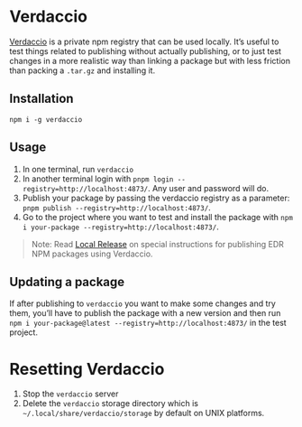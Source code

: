 # Verdaccio

[Verdaccio](https://verdaccio.org/) is a private npm registry that can be used locally. 
It’s useful to test things related to publishing without actually publishing, or to just test changes in a more realistic way than linking a package but with less friction than packing a `.tar.gz` and installing it.

## Installation

`npm i -g verdaccio` 

## Usage

1. In one terminal, run `verdaccio`
2. In another terminal login with `pnpm login --registry=http://localhost:4873/`. Any user and password will do.
3. Publish your package by passing the verdaccio registry as a parameter: `pnpm publish --registry=http://localhost:4873/`.
4. Go to the project where you want to test and install the package with `npm i your-package --registry=http://localhost:4873/`.

> Note: Read [Local Release](./03_local_release.md) on special instructions for publishing EDR NPM packages using Verdaccio.

## Updating a package

If after publishing to `verdaccio` you want to make some changes and try them, you’ll have to publish the package with a new version and then run `npm i your-package@latest --registry=http://localhost:4873/` in the test project.

# Resetting Verdaccio

1. Stop the `verdaccio` server
2. Delete the `verdaccio` storage directory which is `~/.local/share/verdaccio/storage` by default on UNIX platforms.

